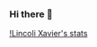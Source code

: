 ### Hi there 👋
[!Lincoli Xavier's stats](https://github-readme-stats.vercel.app/api?username=lincolixavier)
